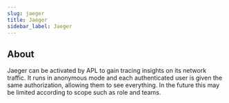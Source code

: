 ```yaml
---
slug: jaeger
title: Jaeger
sidebar_label: Jaeger
---
```


## About

Jaeger can be activated by APL to gain tracing insights on its network traffic. It runs in anonymous mode and each authenticated user is given the same authorization, allowing them to see everything. In the future this may be limited according to scope such as role and teams.